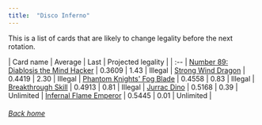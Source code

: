 ```yaml
---
title:  "Disco Inferno"
---
```


This is a list of cards that are likely to change legality before the next rotation.

| Card name | Average | Last | Projected legality |
| :-- |
[Number 89: Diablosis the Mind Hacker](https://db.ygoprodeck.com/card/?search=Number%2089:%20Diablosis%20the%20Mind%20Hacker) | 0.3609 | 1.43 | Illegal |
[Strong Wind Dragon](https://db.ygoprodeck.com/card/?search=Strong%20Wind%20Dragon) | 0.4419 | 2.30 | Illegal |
[Phantom Knights' Fog Blade](https://db.ygoprodeck.com/card/?search=Phantom%20Knights'%20Fog%20Blade) | 0.4558 | 0.83 | Illegal |
[Breakthrough Skill](https://db.ygoprodeck.com/card/?search=Breakthrough%20Skill) | 0.4913 | 0.81 | Illegal |
[Jurrac Dino](https://db.ygoprodeck.com/card/?search=Jurrac%20Dino) | 0.5168 | 0.39 | Unlimited |
[Infernal Flame Emperor](https://db.ygoprodeck.com/card/?search=Infernal%20Flame%20Emperor) | 0.5445 | 0.01 | Unlimited |

###### [Back home](index)